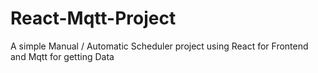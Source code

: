 # React-Mqtt-Project
A simple Manual / Automatic Scheduler project using React for Frontend and Mqtt for getting Data
